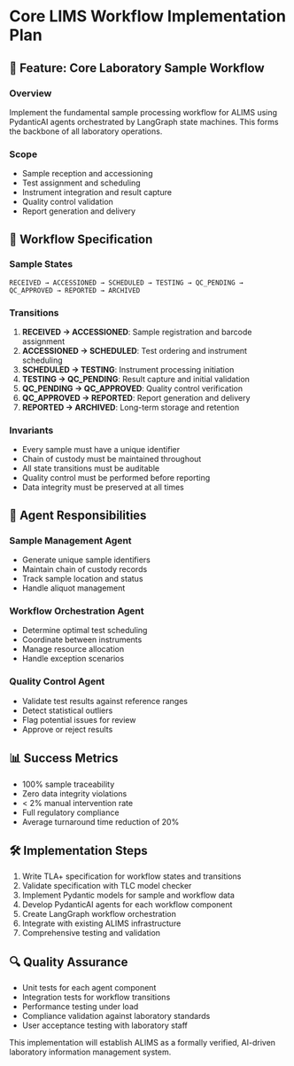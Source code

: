 # Core LIMS Workflow Implementation Plan

## 🎯 Feature: Core Laboratory Sample Workflow

### Overview
Implement the fundamental sample processing workflow for ALIMS using PydanticAI agents orchestrated by LangGraph state machines. This forms the backbone of all laboratory operations.

### Scope
- Sample reception and accessioning
- Test assignment and scheduling
- Instrument integration and result capture
- Quality control validation
- Report generation and delivery

## 🔬 Workflow Specification

### Sample States
```
RECEIVED → ACCESSIONED → SCHEDULED → TESTING → QC_PENDING → QC_APPROVED → REPORTED → ARCHIVED
```

### Transitions
1. **RECEIVED → ACCESSIONED**: Sample registration and barcode assignment
2. **ACCESSIONED → SCHEDULED**: Test ordering and instrument scheduling
3. **SCHEDULED → TESTING**: Instrument processing initiation
4. **TESTING → QC_PENDING**: Result capture and initial validation
5. **QC_PENDING → QC_APPROVED**: Quality control verification
6. **QC_APPROVED → REPORTED**: Report generation and delivery
7. **REPORTED → ARCHIVED**: Long-term storage and retention

### Invariants
- Every sample must have a unique identifier
- Chain of custody must be maintained throughout
- All state transitions must be auditable
- Quality control must be performed before reporting
- Data integrity must be preserved at all times

## 🤖 Agent Responsibilities

### Sample Management Agent
- Generate unique sample identifiers
- Maintain chain of custody records
- Track sample location and status
- Handle aliquot management

### Workflow Orchestration Agent
- Determine optimal test scheduling
- Coordinate between instruments
- Manage resource allocation
- Handle exception scenarios

### Quality Control Agent
- Validate test results against reference ranges
- Detect statistical outliers
- Flag potential issues for review
- Approve or reject results

## 📊 Success Metrics
- 100% sample traceability
- Zero data integrity violations
- < 2% manual intervention rate
- Full regulatory compliance
- Average turnaround time reduction of 20%

## 🛠️ Implementation Steps
1. Write TLA+ specification for workflow states and transitions
2. Validate specification with TLC model checker
3. Implement Pydantic models for sample and workflow data
4. Develop PydanticAI agents for each workflow component
5. Create LangGraph workflow orchestration
6. Integrate with existing ALIMS infrastructure
7. Comprehensive testing and validation

## 🔍 Quality Assurance
- Unit tests for each agent component
- Integration tests for workflow transitions
- Performance testing under load
- Compliance validation against laboratory standards
- User acceptance testing with laboratory staff

This implementation will establish ALIMS as a formally verified, AI-driven laboratory information management system.
